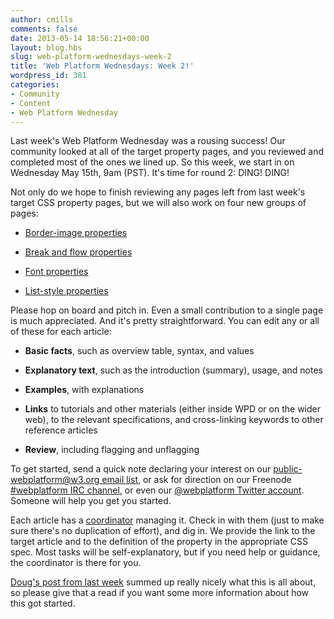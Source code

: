 ```yaml
---
author: cmills
comments: false
date: 2013-05-14 18:56:21+00:00
layout: blog.hbs
slug: web-platform-wednesdays-week-2
title: 'Web Platform Wednesdays: Week 2!'
wordpress_id: 381
categories:
- Community
- Content
- Web Platform Wednesday
---
```


Last week's Web Platform Wednesday was a rousing success! Our community looked at all of the target property pages, and you reviewed and completed most of the ones we lined up. So this week, we start in on Wednesday May 15th, 9am (PST). It's time for round 2: DING! DING!

Not only do we hope to finish reviewing any pages left from last week's target CSS property pages, but we will also work on four new groups of pages:



	
  * [Border-image properties](http://docs.webplatform.org/wiki/Meta:web_platform_wednesday/2013-05-15#Border-image_properties)

	
  * [Break and flow properties](http://docs.webplatform.org/wiki/Meta:web_platform_wednesday/2013-05-15#Break_and_flow_properties)

	
  * [Font properties](http://docs.webplatform.org/wiki/Meta:web_platform_wednesday/2013-05-15#Font_properties)

	
  * [List-style properties](http://docs.webplatform.org/wiki/Meta:web_platform_wednesday/2013-05-15#List-style_properties)


Please hop on board and pitch in. Even a small contribution to a single page is much appreciated. And it's pretty straightforward. You can edit any or all of these for each article:

	
  * **Basic facts**, such as overview table, syntax, and values

	
  * **Explanatory text**, such as the introduction (summary), usage, and notes

	
  * **Examples**, with explanations

	
  * **Links** to tutorials and other materials (either inside WPD or on the wider web), to the relevant specifications, and cross-linking keywords to other reference articles

	
  * **Review**, including flagging and unflagging


To get started, send a quick note declaring your interest on our [public-webplatform@w3.org email list](mailto:public-webplatform@w3.org?subject=(WW)), or ask for direction on our Freenode [#webplatform IRC channel](irc://irc.freenode.org#webplatform), or even our [@webplatform Twitter account](http://twitter.com/webplatform). Someone will help you get you started.

Each article has a [coordinator](http://docs.webplatform.org/wiki/Meta:web_platform_wednesday#Coordinator) managing it. Check in with them (just to make sure there's no duplication of effort), and dig in. We provide the link to the target article and to the definition of the property in the appropriate CSS spec. Most tasks will be self-explanatory, but if you need help or guidance, the coordinator is there for you.

[Doug's post from last week](http://blog.webplatform.org/2013/05/web-platform-wednesdays/) summed up really nicely what this is all about, so please give that a read if you want some more information about how this got started.
